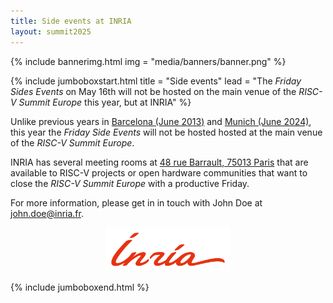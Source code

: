 ```yaml
---
title: Side events at INRIA
layout: summit2025
---
```


{% include bannerimg.html
    img = "media/banners/banner.png"
%}

{% include jumboboxstart.html
	title = "Side events"
	lead = "The *Friday Sides Events* on May 16th will not be hosted on the main venue of the *RISC-V Summit Europe* this year, but at INRIA"
%}

Unlike previous years in [Barcelona (June
2013)](https://riscv-europe.org/summit/2023/side-events) and [Munich
(June 2024)](https://riscv-europe.org/summit/2024/sideevents), this
year the *Friday Side Events* will not be hosted hosted at the main
venue of the *RISC-V Summit Europe*.

INRIA has several meeting rooms at [48 rue Barrault, 75013
Paris](https://www.openstreetmap.org/#map=19/48.826311/2.346010) that
are available to RISC-V projects or open hardware communities that
want to close the *RISC-V Summit Europe* with a productive Friday.

For more information, please get in in touch with John Doe at
[john.doe@inria.fr](mailto:john.doe@inria.fr).

<p align="center"><img src="media/logos/inr_logo_rouge.png" alt="INRIA logo" height="70"></p>

{% include jumboboxend.html %}
